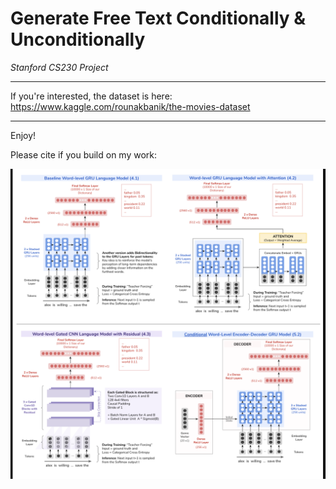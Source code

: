 # Generate Free Text Conditionally & Unconditionally

*Stanford CS230 Project*  

----

If you're interested, the dataset is here: https://www.kaggle.com/rounakbanik/the-movies-dataset  

----

Enjoy!  

Please cite if you build on my work: 

![alt text](https://github.com/cecileloge/Free-Text-Generation/blob/main/Models/models.png?raw=true)


